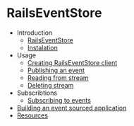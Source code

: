 # RailsEventStore

* Introduction
  * [RailsEventStore](README.md)
  * [Instalation](docs/install.md)
* Usage
  * [Creating RailsEventStore client](docs/usage.md)
  * [Publishing an event](docs/publish.md)
  * [Reading from stream](docs/read.md)
  * [Deleting stream](docs/delete.md)
* Subscribtions
  * [Subscribing to events](docs/subscribe.md)
* [Building an event sourced application](docs/app.md)
* [Resources](docs/resources.md)
